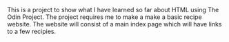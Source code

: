 This is a project to show what I have learned so far about HTML using The Odin Project. The project requires me to make a make a basic recipe website. The website will consist of a main index page which will have links to a few recipies.
